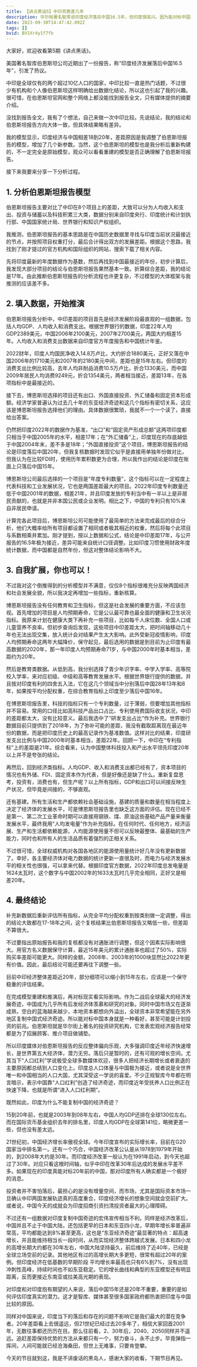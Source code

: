 ```yaml
---
title: 【讲点黑话5】中印究竟差几年
description: 华尔街著名智库说印度经济落后中国16.5年，但印度很高兴。因为能对标中国就是成功。这个报告靠谱吗？ 不迷信所谓权威，深度分析原文，运用客观数据进行复核。 其实你也可以做研报。
date: 2023-09-30T14:47:42.092Z
tags: []
bvid: BV1Xr4y1f7fb
---
```



大家好，欢迎收看第5期《讲点黑话》。

美国著名智库伯恩斯坦公司近期出了一份报告，称“印度经济发展落后中国16.5年”，引发了热议。

中印是全球仅有的两个超过10亿人口的国家，中印比较一直是热门话题，不过很少有机构和个人像伯恩斯坦这样明确给出数据化结论，所以这也引起了我的兴趣。很可惜，在伯恩斯坦官网和整个网络上都没能找到报告全文，只有媒体提供的摘要介绍。

没找到报告全文，我有了个想法，自己来做一次中印比较。先说结论，我的结论和伯恩斯坦报告方向大体一致，但具体结果略有差异。

我的模型显示，印度经济与中国相差18到20年，差距原因是我调整了伯恩斯坦报告的模型，增加了几个新参数。当然，这个伯恩斯坦的模型也是我分析后重新构建的，不一定完全是原始模型，观众可以看看重建的模型是否正确理解了伯恩斯坦报告。

接下来我要来分享一下分析过程。

## 1. 分析伯恩斯坦报告模型

伯恩斯坦报告主要对比了中印在8个项目上的差距，大致可以分为人均收入和支出、投资与储蓄以及科技积累三大类，数据分别来自印度央行、印度统计和计划执行部、中国国家统计局、世界银行和知识产权组织。

我推测，伯恩斯坦报告的基本思路是在中国历史数据里寻找与印度当前状况最接近的节点，并按照项目权重打分，最后合计得出双方的发展差距。根据这个思路，我找到了刚才提过的官方机构和国际组织的网站，搜索下载了相关内容。

先将印度最新的年度数据作为基数，然后再找到中国最接近的年份，初步计算后，我发现大部分项目的结论与伯恩斯坦报告果然基本一致。折算综合差距，我的结论是17年。由此推断伯恩斯坦报告的分析流程也许更复杂，不过模型的大体框架与我推测的应该差不多。

## 2. 填入数据，开始推演

伯恩斯坦报告分析中，中印差距的项目首先是经济发展阶段最直观的一组数据，包括人均GDP、人均收入和消费支出。根据世界银行的数据，印度22年人均GDP2389美元，中国2006年2100美元，2007年2700美元，两国大约相差15年。人均收入和消费支出数据来自印度官方年度报告和中国统计年鉴。

2022财年，印度人均国民净收入14.8万卢比，大约折合1880美元，正好又落在中国2006年的1710美元和2007年的2180美元中间，差距也是15年左右。但印度的消费支出比例比较高，去年人均非耐品消费10.5万卢比，折合1330美元，而中国2009年居民人均消费9249元，折合1354美元，两者相当接近，差距13年，在各项指标中是最接近的。

接下去，博恩斯坦选择的项目还有出口、外国直接投资、外汇储备和固定资本形成额。经济学家普遍认为过去几十年的东亚经济奇迹和这几个指标有密切关系，这应该是博恩斯坦报告选择他们的理由。具体数据很繁琐，我就不一个一个读了，直接给出答案。

仍然把印度2022年的数据作为基准，“出口”和“固定资产形成总额”这两项印度都只相当于中国2005年的水平，相差17年；在“外汇储备”上，印度现在的存底越低于中国2004年末，差不多是18年；“外国直接投资”这个项目，博恩斯坦报告的结论是印度落后中国20年，但我复核数据时发现它似乎是直接用单独年份做对比，但我认为在比较FDI时，使用历年累积数更为合理，所以我作出的结论是印度在账面上只落后中国15年。

博恩斯坦公司最后选择的一个项目是“年度专利数量”，这个指标可以在一定程度上代表科技和工业发展状况，它也是两国差距最大的项目。2022年印度专利数量还低于中国2001年的数据，相差21年，并且印度发放的专利当中有一半以上是非居民贡献的，也就是并非本国公民或企业发明。相比之下，中国的专利只有10%来自非居民申请。

计算完各此项目后，博恩斯坦公司可能使用了最简单的方法来完成最后的综合分析，他们大概率给所有项目都设置了相同或者极其相近的权重，然后将每个此项目与系数相乘并累加。刚才提到，按以上数据和公式，结论是中印差距17年，与公开报告的16.5年极为接近，差异可能来自统计口径调整。比如印度习惯使用财政年度统计数据，而中国都是自然年份，但这对整体结论影响不大。

## 3. 自我扩展，你也可以！

不过我对这个倒推得到的分析模型并不满意，仅仅8个指标很难充分反映两国经济和社会发展全貌，所以我决定再增加一些指标，重新核算。

博恩斯坦报告没有任何教育和卫生指标，但这是社会发展的重要方面，不应该忽视。首先增加的项目是人均预期寿命，它是公认最可靠也最全面的健康和卫生状况指标。我原来计划在健康大类下再补充一些项目，比如每千人床位数、全国人口或儿童营养不良率。但初步查询后发现，这些项目中印差距太大，把时间轴移动几十年也无法出现交集，放入统计会对结果产生太大影响。此外受新冠疫情影响，印度人均预期寿命这两年大幅降价，保守起见，最后选用的数据是到目前为止印度有最高数据的2020年，那一年印度人均预期寿命71岁，与中国2000年时基本相当，差距约为20年。

然后是教育类数据。从低到高，我分别选择了青少年识字率、中学入学率、高等院校入学率，来对应初级、中级和高等教育发展水平。根据世界银行提供的数据，并且按对印度有利的四舍五入法，它在这几个领域当中分别落后中国28年13年和8年，如果按平均分配权重，在综合教育指标上印度至少落后中国16年。

在博恩斯坦报告里，科技的指标只有一个专利数量，过于薄弱，但要增加其他指标并不容易。常用的口径比如高科技产品出口占比、专利使用费国际收支状况，中印的差距都太大，没有比较意义。最后我选中了“研发支出占比”作为补充。世界银行数据目前只提供到了2018年，为了弥补可能的差距，我没有截取距离现在最近年份的数据，而是把印度历史上的最高记录作为基准数值。这样对比的结果，印度研发支出比例与中国2000年时基本相当，差距22年。回顾一下，中印在“专利指标”上的差距是21年。综合看来，认为中国整体科技投入和产出水平领先印度20年以上并不是夸张的结论。

再然后，回到经济类指标。人均GDP、收入和消费支出都已经有了，资本项目的情况也有外储、FDI、固定资本作为代表，但是好像还是缺了什么。重新复盘思考，投资有，消费也有，但生产呢？以上所有指标，GDP和出口可以间接反映生产状况，但毕竟是间接的，不够直观。

还有基建。所有生活和生产都依赖社会基础设施，基建的质量和数量在相当程度上决定了经济体的发展水平，可是博恩斯坦报告里也缺乏这方面的评估。现在已经不是第一、第二次工业革命时期可以直接用钢铁、煤、原油这些基础产品产量来衡量发展水平，最终我用“人均发电量”作为补充指标。在任何时代、任何地方，经济运展、生产和生活都依赖能源，人均能源使用量不但可以反映最整体、最基础的生产能力，同时也和所有人的生活品质有着强烈的正相关关系。

不过很可惜，全球权威机构对各国各地区的能源使用量统计好几年没有更新数据了。幸好，各主要经济体对电力数据的统计更新一直很及时，而电力与经济发展水平的相关性也很强，可以拿来代替。根据印度官方数据，2022年印度总发电量是1624太瓦时，这个数字与中国2002年的1633太瓦时几乎完全相同，正好又是相差20年。

## 4. 最终结论

补充新数据后重新评估所有指标，从完全平均分配权重到按类别做一定调整，得出的结论大致都在17-18年之间，这个复核结果比伯恩斯坦报告又略低一些，但差距不算很大。

不过要指出原始报告和我的复核都没有对通胀进行调整，但这个因素实际影响很大。用官方名义数据保守计算，最近15年美元的累计通胀率也超过了50%，实际购买率差距可能更大。同样的金额，2008年、2003年的1000块显然比2022年更有价值。因此，最后结论可能还要再往下调整一些。

目前中印经济整体差距近20年，部分细项可以缩小到15年左右，应该是一个保守稳重的评估结果。

在完成模型重建和推演后，再对标现实看实际影响。作为二战后全球最大的经济发展奇迹，中国成为几乎所有后发经济体羡慕和研究的对象。同时中国市场又在逐渐成熟，空白的蓝海越来越少，本地资本都想向外溢出，全球资本非常希望能在另外地区复制中国式经济奇迹。所以能对标中国本身就是一种看好，甚至可能是计划投资的前兆。伯恩斯坦就是华尔街上著名的投资研究机构，它发表宏观经济报告经常都是为了招展顾客、推介项目做铺垫。

所以印度媒体对伯恩斯坦报告的反应整体偏向乐观，大多强调印度近年经济快速增长，是世界第五大经济体，潜力无穷。落后只是暂时的，还有可观的增长空间。尤其当下“人口红利”学说极受全球多数媒体欢迎，很多人把经济长期增长或者衰退的主要原因都总结到人口变化上。印度总人口体量与中国极为接近，或者说是全世界唯一和中国相当的人口大国，尤其深受这一学说的喜爱。不少正规智库今年都在明言暗示，表示中国靠“人口红利”创造了经济奇迹，而印度近年受抚养人口比例正在快速下降，也就是所谓“进入人口红利期”。

既然如此，印度为什么不能复制中国的经济奇迹？

15到20年前，也就是2003年到08年左右，中国人均GDP还排在全球130位左右。而在国际货币基金组织去年的排名里，印度人均GDP在全球第141位，略微更差一些，但也没有差太远。

21世纪初，中国经济增长率傲视全球。今年印度宣布的实际增长率，目前在G20国家当中排名第一。还有一个巧合，中国经济改革公认是从1978到1979年开始的，到2008年大约是30年。而印度经济改革一般认为在1991年启动，到今天也超过了30年。对应只看这根时间轴，似乎中印在改革30年后达成的发展水平差不多。如果现在的印度真能对标20年前的中国，那对印度所有人确实都是一个极好的消息。

投资者并不害怕落后，最担心的是没有增量空间，而市场，尤其是国际资本市场一旦确认中印两国发展轨迹真的高度重合，印度经济增长的想象空间就会空前扩大。或者说，中国今天的成就会为印度招商引资扫清投资者最大的心理障碍。

不过还有一组数据对印度复制中国奇迹的宏伟宣传相当不利。同样是经济改革后，中国并且不止于中国大陆，还包括更早的日本和东亚四小龙，早期年增长率普遍非常高，平均都能达到8%甚至更高，这也是“东亚经济奇迹”最显著的特点：超高速增长，并且能维持相当长一段时间，从而实现经济整体跨越式发展。日本和四小龙的高增长期大约都在30年左右，中国大陆坚持最久，前后维持了近40年，已经是全球立场空前的记录。其他地区有过的高增长期大多更短，很常有超过20年的案例。但印度经济在低基数的早期阶段
平均增长率最高也只有6%到7%，没有出现冲刺性高峰，持续时间也不如东亚稳定。它的增长曲线和典型的东亚模型还有明显距离，反而更接近东南亚或拉美高光期的表现。

对印度和对印度抱有期望的人来说，落后中国15年还是20年不重要，重要的是如何评估印度真实的潜力。这才是智库、媒体甚至很多国家政府都热衷把印度与中国比较的原因。

同样对中国来说，印度当下的落后和存在的问题不影响它是我们最大的潜在竞争者。20年差距看上去很遥远，但21世纪已经过去20多年了，相信大家回首2001年，无数往事都还历历在目。那么往前看，2、30年后，2040、2050同样并不遥远。追赶差距保持优势的方法从来都只有一个，努力奋斗，永不止步。毕竟弹指一挥间，人间可能就已经沧海桑田，但世上无难事，只要肯登攀。

今天的节目就到这，我是不讲废话的黑岛人，感谢大家的收看，下期节目再见。
